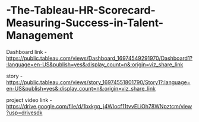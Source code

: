 # -The-Tableau-HR-Scorecard-Measuring-Success-in-Talent-Management

Dashboard link -https://public.tableau.com/views/Dashboard_16974549291970/Dashboard1?:language=en-US&publish=yes&:display_count=n&:origin=viz_share_link

story -https://public.tableau.com/views/story_16974551801790/Story1?:language=en-US&publish=yes&:display_count=n&:origin=viz_share_link

project video link -https://drive.google.com/file/d/1bxkgq_j4WIocf11tvvELiOh78WNpztcm/view?usp=drivesdk

